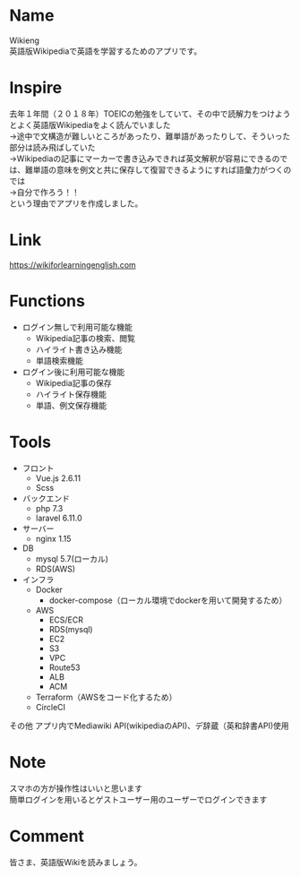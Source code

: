 # Name
 
Wikieng<br>
英語版Wikipediaで英語を学習するためのアプリです。
 
#  Inspire

去年１年間（２０１８年）TOEICの勉強をしていて、その中で読解力をつけようとよく英語版Wikipediaをよく読んでいました<br>
→途中で文構造が難しいところがあったり、難単語があったりして、そういった部分は読み飛ばしていた<br>
→Wikipediaの記事にマーカーで書き込みできれば英文解釈が容易にできるのでは、難単語の意味を例文と共に保存して復習できるようにすれば語彙力がつくのでは<br>
→自分で作ろう！！<br>
という理由でアプリを作成しました。

# Link
https://wikiforlearningenglish.com

# Functions

- ログイン無しで利用可能な機能
  - Wikipedia記事の検索、閲覧
  - ハイライト書き込み機能
  - 単語検索機能
- ログイン後に利用可能な機能
  - Wikipedia記事の保存
  - ハイライト保存機能
  - 単語、例文保存機能

# Tools

- フロント
  - Vue.js 2.6.11
  - Scss
- バックエンド
  - php 7.3
  - laravel 6.11.0
- サーバー
  - nginx 1.15
- DB
  - mysql 5.7(ローカル)
  - RDS(AWS)
- インフラ
  - Docker
    - docker-compose（ローカル環境でdockerを用いて開発するため）
  - AWS 
    - ECS/ECR
    - RDS(mysql)
    - EC2
    - S3
    - VPC
    - Route53
    - ALB
    - ACM
  - Terraform（AWSをコード化するため）
  - CircleCI

その他
アプリ内でMediawiki API(wikipediaのAPI)、デ辞蔵（英和辞書API)使用

# Note
 
スマホの方が操作性はいいと思います<br>
簡単ログインを用いるとゲストユーザー用のユーザーでログインできます
 
# Comment
 
皆さま、英語版Wikiを読みましょう。
 

